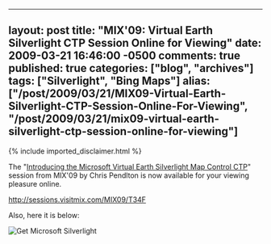   ---
  layout: post
  title: "MIX'09: Virtual Earth Silverlight CTP Session Online for Viewing"
  date: 2009-03-21 16:46:00 -0500
  comments: true
  published: true
  categories: ["blog", "archives"]
  tags: ["Silverlight", "Bing Maps"]
  alias: ["/post/2009/03/21/MIX09-Virtual-Earth-Silverlight-CTP-Session-Online-For-Viewing", "/post/2009/03/21/mix09-virtual-earth-silverlight-ctp-session-online-for-viewing"]
  ---
<!-- more -->
{% include imported_disclaimer.html %}
<p>The "<a href="http://sessions.visitmix.com/MIX09/T34F">Introducing the Microsoft Virtual Earth Silverlight Map Control CTP</a>" session from MIX'09 by Chris Pendlton is now available for your viewing pleasure online.</p>
<p><a href="http://sessions.visitmix.com/MIX09/T34F">http://sessions.visitmix.com/MIX09/T34F</a></p>
<p>Also, here it is below:</p>
<p>
<object width="960" height="540" data="data:application/x-silverlight-2," type="application/x-silverlight-2">
<param name="source" value="http://sessions.visitmix.com/Skins/mixvideos/Styles/players/VideoPlayer2009_02_11.xap" />
<param name="initParams" value="m=http://mschannel9.vo.msecnd.net/o9/mix/09/wmv-hq/t34f.wmv,autostart=false,autohide=true,showembed=true, thumbnail=http://sessions.visitmix.com/Skins/mixvideos/Styles/players/VideoPlayer2009_02_11.xap, postid=0" />
<param name="background" value="#00FFFFFF" /> <a style="text-decoration: none;" href="http://go.microsoft.com/fwlink/?LinkID=124807"> <img style="border-style: none" src="http://go.microsoft.com/fwlink/?LinkId=108181" alt="Get Microsoft Silverlight" /> </a>
</object>
</p>

